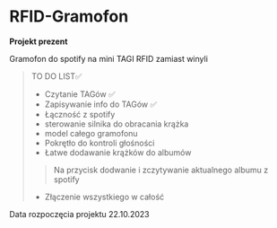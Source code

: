 # RFID-Gramofon  

**Projekt prezent**

Gramofon do spotify na mini TAGI RFID zamiast winyli

>TO DO LIST✅
>
> - Czytanie TAGów ✅
> - Zapisywanie info do TAGów ✅
> - Łączność z spotify
> - sterowanie silnika do obracania krążka
> - model całego gramofonu
> - Pokrętło do kontroli głośności
> - Łatwe dodawanie krążków do albumów
>
>> Na przycisk dodwanie i zczytywanie aktualnego albumu z spotify
>
> - Złączenie wszystkiego w całość

Data rozpoczęcia projektu 22.10.2023
